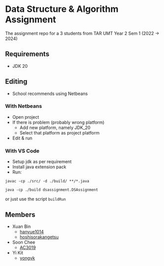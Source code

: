 # Data Structure & Algorithm Assignment

The assignment repo for a 3 students from TAR UMT Year 2 Sem 1 (2022 -> 2024)

## Requirements
- JDK 20

## Editing
- School recommends using Netbeans

### With Netbeans
- Open project
- If there is problem (probably wrong platform)
  - Add new platform, namely JDK_20
  - Select that platform as project platform
- Edit & run

### With VS Code
- Setup jdk as per requirement
- Install java extension pack
- Run:
```shell
javac -cp ./src/ -d ./build/ **/*.java

java -cp ./build dsassignment.DSAssignment
```
or just use the script `buildRun`

## Members
- Xuan Bin
  - [hanyue1014](https://github.com/hanyue1014)
  - [hoshisorakangetsu](https://github.com/hoshisorakangetsu)
- Soon Chee
  - [AC3019](https://github.com/AC3019)
- Yi Kit
  - [yongyk](https://github.com/yongyk)
